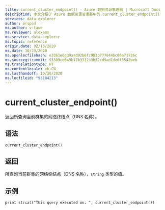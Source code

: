 ```yaml
---
title: current_cluster_endpoint() - Azure 数据资源管理器 | Microsoft Docs
description: 本文介绍了 Azure 数据资源管理器中的 current_cluster_endpoint()。
services: data-explorer
author: orspod
ms.author: v-tawe
ms.reviewer: alexans
ms.service: data-explorer
ms.topic: reference
origin.date: 02/13/2020
ms.date: 10/29/2020
ms.openlocfilehash: e3361e6a39aad92b6fc983b777044bc06a71726c
ms.sourcegitcommit: 93309cd649b17b3312b3b52cd9ad1de6f3542beb
ms.translationtype: HT
ms.contentlocale: zh-CN
ms.lasthandoff: 10/30/2020
ms.locfileid: "93104213"
---
```

# <a name="current_cluster_endpoint"></a>current_cluster_endpoint()

返回所查询当前群集的网络终结点（DNS 名称）。

## <a name="syntax"></a>语法

`current_cluster_endpoint()`

## <a name="returns"></a>返回

所查询当前群集的网络终结点（DNS 名称），`string` 类型的值。

## <a name="example"></a>示例

```kusto
print strcat("This query executed on: ", current_cluster_endpoint())
```